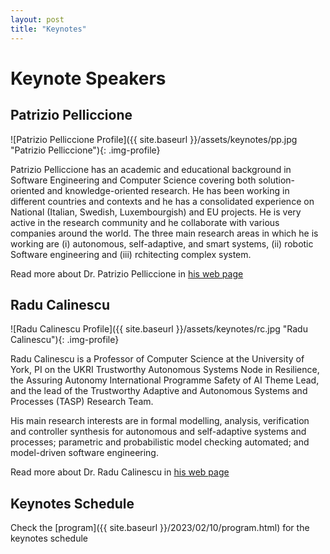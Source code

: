 ```yaml
---
layout: post
title: "Keynotes"
---
```

# Keynote Speakers

## Patrizio Pelliccione ##

![Patrizio Pelliccione Profile]({{ site.baseurl }}/assets/keynotes/pp.jpg "Patrizio Pelliccione"){: .img-profile}

Patrizio Pelliccione has an academic and educational background in Software Engineering and Computer Science covering both solution-oriented and knowledge-oriented research. He has been working in different countries and contexts and he has a consolidated experience on National (Italian, Swedish, Luxembourgish) and EU projects. He is very active in the research community and he collaborate with various companies around the world.
The three main research areas in which he is working are (i) autonomous, self-adaptive, and smart systems, (ii) robotic Software engineering and (iii) rchitecting complex system.

Read more about Dr. Patrizio Pelliccione in [his web page](https://www.patriziopelliccione.com/)


## Radu Calinescu ##


![Radu Calinescu Profile]({{ site.baseurl }}/assets/keynotes/rc.jpg "Radu Calinescu"){: .img-profile}


Radu Calinescu is a Professor of Computer Science at the University of York, PI on the UKRI Trustworthy Autonomous Systems Node in Resilience, the Assuring Autonomy International Programme Safety of AI Theme Lead, and the lead of the Trustworthy Adaptive and Autonomous Systems and Processes (TASP) Research Team.

His main research interests are in formal modelling, analysis, verification and controller synthesis for autonomous and self-adaptive systems and processes; parametric and probabilistic model checking automated;
and model-driven software engineering.

Read more about Dr. Radu Calinescu in [his web page](https://www-users.york.ac.uk/~rcc516/)


## Keynotes Schedule

Check the [program]({{ site.baseurl }}/2023/02/10/program.html) for the keynotes schedule



